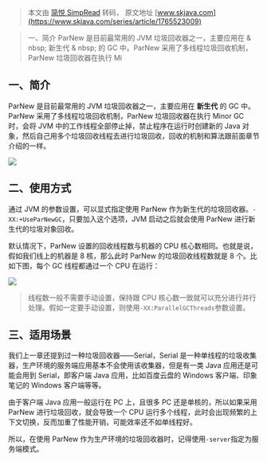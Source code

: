 > 本文由 [简悦 SimpRead](http://ksria.com/simpread/) 转码， 原文地址 [www.skjava.com](https://www.skjava.com/series/article/1765523009)

> 一、简介 ParNew 是目前最常用的 JVM 垃圾回收器之一，主要应用在 & nbsp; 新生代 & nbsp; 的 GC 中。ParNew 采用了多线程垃圾回收机制，ParNew 垃圾回收器在执行 Mi

一、简介
----

ParNew 是目前最常用的 JVM 垃圾回收器之一，主要应用在 **新生代** 的 GC 中。ParNew 采用了多线程垃圾回收机制，ParNew 垃圾回收器在执行 Minor GC 时，会将 JVM 中的工作线程全部停止掉，禁止程序在运行时创建新的 Java 对象，然后自己用多个垃圾回收线程去进行垃圾回收，回收的机制和算法跟前面章节介绍的一样。

![](http://image.skjava.com/article/series/jvm/202308102127573631.png)

二、使用方式
------

通过 JVM 的参数设置，可以显式指定使用 ParNew 作为新生代的垃圾回收器。`-XX:+UseParNewGC`，只要加入这个选项，JVM 启动之后就会使用 ParNew 进行新生代的垃圾对象回收。

默认情况下，ParNew 设置的回收线程数与机器的 CPU 核心数相同。也就是说，假如我们线上的机器是 8 核，那么此时 ParNew 的垃圾回收线程数就是 8 个。比如下图，每个 GC 线程都通过一个 CPU 在运行：

![](http://image.skjava.com/article/series/jvm/202308102127586842.png)

> 线程数一般不需要手动设置，保持跟 CPU 核心数一致就可以充分进行并行处理。假如一定要手动设置，则使用`-XX:ParallelGCThreads`参数设置。

三、适用场景
------

我们上一章还提到过一种垃圾回收器——Serial，Serial 是一种单线程的垃圾收集器，生产环境的服务端应用基本不会使用该收集器，但是有一类 Java 应用还是可能会用到 Serial，即客户端 Java 应用，比如百度云盘的 Windows 客户端、印象笔记的 Windows 客户端等等。

由于客户端 Java 应用一般运行在 PC 上，且很多 PC 还是单核的，所以如果采用 ParNew 进行垃圾回收，就会导致一个 CPU 运行多个线程，此时会出现频繁的上下文切换，反而加重了性能开销，可能效率还不如单线程好。

所以，在使用 ParNew 作为生产环境的垃圾回收器时，记得使用`-server`指定为服务端模式。
